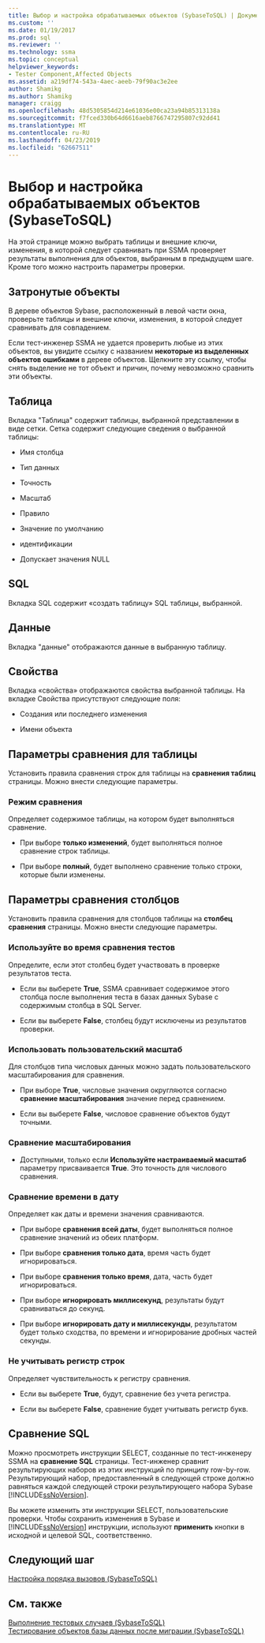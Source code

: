 ```yaml
---
title: Выбор и настройка обрабатываемых объектов (SybaseToSQL) | Документация Майкрософт
ms.custom: ''
ms.date: 01/19/2017
ms.prod: sql
ms.reviewer: ''
ms.technology: ssma
ms.topic: conceptual
helpviewer_keywords:
- Tester Component,Affected Objects
ms.assetid: a219df74-543a-4aec-aeeb-79f90ac3e2ee
author: Shamikg
ms.author: Shamikg
manager: craigg
ms.openlocfilehash: 48d5305854d214e61036e00ca23a94b85313138a
ms.sourcegitcommit: f7fced330b64d6616aeb8766747295807c92dd41
ms.translationtype: MT
ms.contentlocale: ru-RU
ms.lasthandoff: 04/23/2019
ms.locfileid: "62667511"
---
```

# <a name="selecting-and-configuring-affected-objects-sybasetosql"></a>Выбор и настройка обрабатываемых объектов (SybaseToSQL)
На этой странице можно выбрать таблицы и внешние ключи, изменения, в которой следует сравнивать при SSMA проверяет результаты выполнения для объектов, выбранным в предыдущем шаге. Кроме того можно настроить параметры проверки.  
  
## <a name="selection-of-affected-objects"></a>Затронутые объекты  
В дереве объектов Sybase, расположенный в левой части окна, проверьте таблицы и внешние ключи, изменения, в которой следует сравнивать для совпадением.  
  
Если тест-инженер SSMA не удается проверить любые из этих объектов, вы увидите ссылку с названием **некоторые из выделенных объектов ошибками** в дереве объектов. Щелкните эту ссылку, чтобы снять выделение не тот объект и причин, почему невозможно сравнить эти объекты.  
  
## <a name="table"></a>Таблица  
Вкладка "Таблица" содержит таблицы, выбранной представлении в виде сетки. Сетка содержит следующие сведения о выбранной таблицы:  
  
-   Имя столбца  
  
-   Тип данных  
  
-   Точность  
  
-   Масштаб  
  
-   Правило  
  
-   Значение по умолчанию  
  
-   идентификации  
  
-   Допускает значения NULL  
  
## <a name="sql"></a>SQL  
Вкладка SQL содержит «создать таблицу» SQL таблицы, выбранной.  
  
## <a name="data"></a>Данные  
Вкладка "данные" отображаются данные в выбранную таблицу.  
  
## <a name="properties"></a>Свойства  
Вкладка «свойства» отображаются свойства выбранной таблицы. На вкладке Свойства присутствуют следующие поля:  
  
-   Создания или последнего изменения  
  
-   Имени объекта  
  
## <a name="table-comparison-settings"></a>Параметры сравнения для таблицы  
Установить правила сравнения строк для таблицы на **сравнения таблиц** страницы. Можно внести следующие параметры.  
  
### <a name="comparison-mode"></a>Режим сравнения  
Определяет содержимое таблицы, на котором будет выполняться сравнение.  
  
-   При выборе **только изменений**, будет выполняться полное сравнение строк таблицы.  
  
-   При выборе **полный**, будет выполнено сравнение только строки, которые были изменены.  
  
## <a name="column-comparison-settings"></a>Параметры сравнения столбцов  
Установить правила сравнения для столбцов таблицы на **столбец сравнения** страницы. Можно внести следующие параметры.  
  
### <a name="use-during-test-comparisons"></a>Используйте во время сравнения тестов  
Определите, если этот столбец будет участвовать в проверке результатов теста.  
  
-   Если вы выберете **True**, SSMA сравнивает содержимое этого столбца после выполнения теста в базах данных Sybase с содержимым столбца в SQL Server.
  
-   Если вы выберете **False**, столбец будут исключены из результатов проверки.  
  
### <a name="use-custom-scale"></a>Использовать пользовательский масштаб  
Для столбцов типа числовых данных можно задать пользовательского масштабирования для сравнения.  
  
-   При выборе **True**, числовые значения округляются согласно **сравнение масштабирования** значение перед сравнением.  
  
-   Если вы выберете **False**, числовое сравнение объектов будут точными.  
  
### <a name="comparing-scale"></a>Сравнение масштабирования  
  
-   Доступными, только если **Используйте настраиваемый масштаб** параметру присваивается **True**. Это точность для числового сравнения.  
  
### <a name="date-time-comparing"></a>Сравнение времени в дату  
Определяет как даты и времени значения сравниваются.  
  
-   При выборе **сравнения всей даты**, будет выполняться полное сравнение значений из обеих платформ.  
  
-   При выборе **сравнения только дата**, время часть будет игнорироваться.  
  
-   При выборе **сравнения только время**, дата, часть будет игнорироваться.  
  
-   При выборе **игнорировать миллисекунд**, результаты будут сравниваться до секунд.  
  
-   При выборе **игнорировать дату и миллисекунды**, результатом будет только сходства, по времени и игнорирование дробных частей секунды.  
  
### <a name="ignore-strings-case"></a>Не учитывать регистр строк  
Определяет чувствительность к регистру сравнения.  
  
-   Если вы выберете **True**, будут, сравнение без учета регистра.  
  
-   Если вы выберете **False**, сравнение будет учитывать регистр букв.  
  
## <a name="comparing-sql"></a>Сравнение SQL  
Можно просмотреть инструкции SELECT, созданные по тест-инженеру SSMA на **сравнение SQL** страницы. Тест-инженер сравнит результирующих наборов из этих инструкций по принципу row-by-row. Результирующий набор, предоставленный в следующей строке должно равняться каждой следующей строки результирующего набора Sybase [!INCLUDE[ssNoVersion](../../includes/ssnoversion-md.md)].  
  
Вы можете изменить эти инструкции SELECT, пользовательские проверки. Чтобы сохранить изменения в Sybase и [!INCLUDE[ssNoVersion](../../includes/ssnoversion-md.md)] инструкции, используют **применить** кнопки в исходной и целевой SQL, соответственно.  
  
## <a name="next-step"></a>Следующий шаг  
[Настройка порядка вызовов &#40;SybaseToSQL&#41;](../../ssma/sybase/customizing-calls-order-sybasetosql.md)  
  
## <a name="see-also"></a>См. также  
[Выполнение тестовых случаев &#40;SybaseToSQL&#41;](../../ssma/sybase/running-test-cases-sybasetosql.md)  
[Тестирование объектов базы данных после миграции &#40;SybaseToSQL&#41;](../../ssma/sybase/testing-migrated-database-objects-sybasetosql.md)  
  
